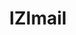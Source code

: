 ---
title: IZImail
icon: envelope-o
description: "E-mail profissional com 3 GB de armazenamento grátis na Caixa de entrada e suporte 24/7. Compatível com o Microsoft Outlook, Gmail e outros clientes de e-mail"
---